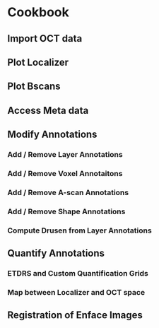# Cookbook

## Import OCT data

## Plot Localizer

## Plot Bscans

## Access Meta data

## Modify Annotations

### Add / Remove Layer Annotations

### Add / Remove Voxel Annotaitons

### Add / Remove A-scan Annotations

### Add / Remove Shape Annotations

### Compute Drusen from Layer Annotations

## Quantify Annotations

### ETDRS and Custom Quantification Grids

### Map between Localizer and OCT space

## Registration of Enface Images
